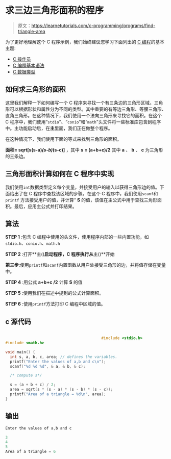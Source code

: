 # 求三边三角形面积的程序

> 原文：<https://learnetutorials.com/c-programming/programs/find-triangle-area>

为了更好地理解这个 C 程序示例，我们始终建议您学习下面列出的 [C 编程](../ "C programming")的基本主题:

*   [C 操作员](../../c-programming/operators "operators in C program")
*   [C 编程基本语法](../../c-programming/c-basic-syntax "C programming basic syntax")
*   [C 数据类型](../../c-programming/data-types-modifiers "C data types")

## 如何求三角形的面积

这里我们解释一下如何编写一个 C 程序来寻找一个有三条边的三角形区域。三角形可以根据形状和属性分为不同的类型。其中重要的有等边三角形、等腰三角形、直角三角形。在这种情况下，我们使用一个法向三角形来寻找它的面积。在这个 C 程序中，我们使用“`stdio`”、“`conio`”和“`math`”头文件将一些标准库包含到程序中。主功能启动后，在**主**里面，我们正在做整个程序。

在这种情况下，我们使用下面的等式来找到三角形的面积。

**面积= sqrt[s(s-a)*(s-b)*(s-c)]** ，其中 **s = (a+b+c)/2** 其中 **a** 、 **b** 、 **c** 为三角形的三条边。

## 三角形面积计算如何在 C 程序中实现

我们使用`int`数据类型定义每个变量，并接受用户的输入以获得三角形边的值。下面给出了在 C 程序中查找该区域的步骤。在这个 C 程序中，我们使用`scanf`和`printf` 方法接受用户的值，并计算“ **S** 的值，该值在主公式中用于查找三角形面积。最后，应用主公式并打印结果。

## 算法

**STEP 1** :包含 C 编程中使用的头文件，使用程序内部的一些内置功能，如`stdio.h`、`conio.h`、`math.h`

**STEP 2** :打开**主()**启动程序，C 程序执行从**主()**开始

**第三步**:使用`printf`和`scanf`内置函数从用户处接受三角形的边，并将值存储在变量中。

**STEP 4** :用公式 **a+b+c /2** 计算 **S** 的值

**STEP 5** :使用我们在描述中提到的公式计算面积。

**STEP 6** :使用`printf`方法打印 C 编程中区域的值。

## c 源代码

```c

                                          #include <stdio.h>
#include <math.h>

void main() {
  int s, a, b, c, area; // defines the variables.
  printf("Enter the values of a,b and c\n");
  scanf("%d %d %d", & a, & b, & c);

  /* compute s*/

  s = (a + b + c) / 2;
  area = sqrt(s * (s - a) * (s - b) * (s - c));
  printf("Area of a triangle = %d\n", area);
}

```

## 输出

```c
Enter the values of a,b and c

3
4
5
Area of a triangle = 6 
```